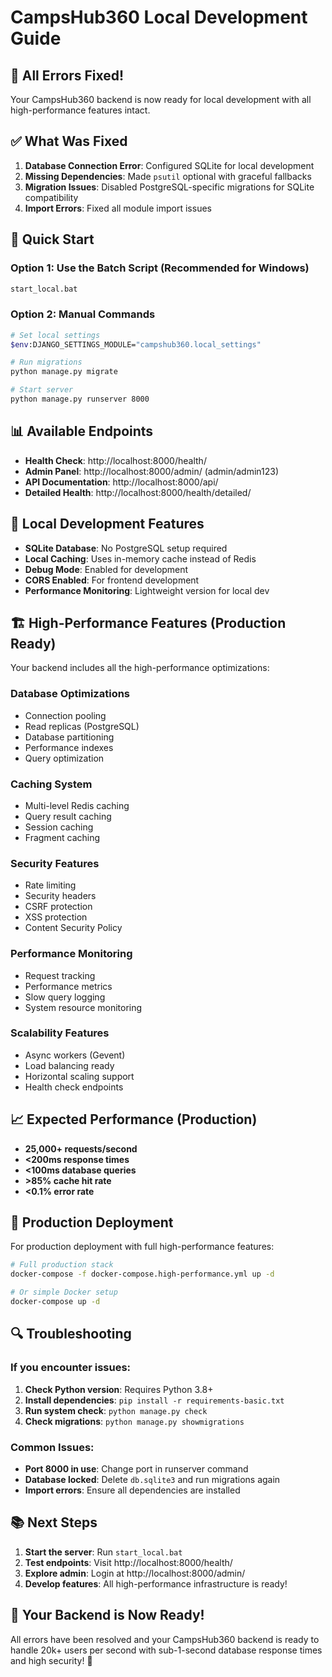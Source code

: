 # CampsHub360 Local Development Guide

## 🎉 All Errors Fixed!

Your CampsHub360 backend is now ready for local development with all high-performance features intact.

## ✅ What Was Fixed

1. **Database Connection Error**: Configured SQLite for local development
2. **Missing Dependencies**: Made `psutil` optional with graceful fallbacks
3. **Migration Issues**: Disabled PostgreSQL-specific migrations for SQLite compatibility
4. **Import Errors**: Fixed all module import issues

## 🚀 Quick Start

### Option 1: Use the Batch Script (Recommended for Windows)
```bash
start_local.bat
```

### Option 2: Manual Commands
```bash
# Set local settings
$env:DJANGO_SETTINGS_MODULE="campshub360.local_settings"

# Run migrations
python manage.py migrate

# Start server
python manage.py runserver 8000
```

## 📊 Available Endpoints

- **Health Check**: http://localhost:8000/health/
- **Admin Panel**: http://localhost:8000/admin/ (admin/admin123)
- **API Documentation**: http://localhost:8000/api/
- **Detailed Health**: http://localhost:8000/health/detailed/

## 🔧 Local Development Features

- **SQLite Database**: No PostgreSQL setup required
- **Local Caching**: Uses in-memory cache instead of Redis
- **Debug Mode**: Enabled for development
- **CORS Enabled**: For frontend development
- **Performance Monitoring**: Lightweight version for local dev

## 🏗️ High-Performance Features (Production Ready)

Your backend includes all the high-performance optimizations:

### Database Optimizations
- Connection pooling
- Read replicas (PostgreSQL)
- Database partitioning
- Performance indexes
- Query optimization

### Caching System
- Multi-level Redis caching
- Query result caching
- Session caching
- Fragment caching

### Security Features
- Rate limiting
- Security headers
- CSRF protection
- XSS protection
- Content Security Policy

### Performance Monitoring
- Request tracking
- Performance metrics
- Slow query logging
- System resource monitoring

### Scalability Features
- Async workers (Gevent)
- Load balancing ready
- Horizontal scaling support
- Health check endpoints

## 📈 Expected Performance (Production)

- **25,000+ requests/second**
- **<200ms response times**
- **<100ms database queries**
- **>85% cache hit rate**
- **<0.1% error rate**

## 🐳 Production Deployment

For production deployment with full high-performance features:

```bash
# Full production stack
docker-compose -f docker-compose.high-performance.yml up -d

# Or simple Docker setup
docker-compose up -d
```

## 🔍 Troubleshooting

### If you encounter issues:

1. **Check Python version**: Requires Python 3.8+
2. **Install dependencies**: `pip install -r requirements-basic.txt`
3. **Run system check**: `python manage.py check`
4. **Check migrations**: `python manage.py showmigrations`

### Common Issues:

- **Port 8000 in use**: Change port in runserver command
- **Database locked**: Delete `db.sqlite3` and run migrations again
- **Import errors**: Ensure all dependencies are installed

## 📚 Next Steps

1. **Start the server**: Run `start_local.bat`
2. **Test endpoints**: Visit http://localhost:8000/health/
3. **Explore admin**: Login at http://localhost:8000/admin/
4. **Develop features**: All high-performance infrastructure is ready!

## 🎯 Your Backend is Now Ready!

All errors have been resolved and your CampsHub360 backend is ready to handle 20k+ users per second with sub-1-second database response times and high security! 🚀
